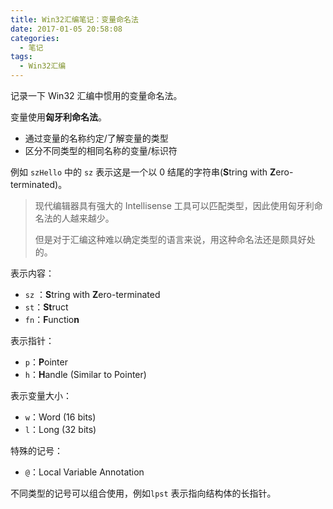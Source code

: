 ```yaml
---
title: Win32汇编笔记：变量命名法
date: 2017-01-05 20:58:08
categories:
  - 笔记
tags:
  - Win32汇编
---
```


记录一下 Win32 汇编中惯用的变量命名法。

变量使用**匈牙利命名法**。

+ 通过变量的名称约定/了解变量的类型
+ 区分不同类型的相同名称的变量/标识符

例如 `szHello` 中的 `sz` 表示这是一个以 0 结尾的字符串(**S**tring with **Z**ero-terminated)。

> 现代编辑器具有强大的 Intellisense 工具可以匹配类型，因此使用匈牙利命名法的人越来越少。
>
> 但是对于汇编这种难以确定类型的语言来说，用这种命名法还是颇具好处的。

<!--more-->

表示内容：

+ `sz` ：**S**tring with **Z**ero-terminated
+ `st`：**St**ruct
+ `fn`：**F**unctio**n**

表示指针：

+ `p`：**P**ointer
+ `h`：**H**andle (Similar to Pointer)

表示变量大小：

+ `w`：Word (16 bits)
+ `l`：Long (32 bits)

特殊的记号：

+ `@`：Local Variable Annotation

不同类型的记号可以组合使用，例如`lpst` 表示指向结构体的长指针。
